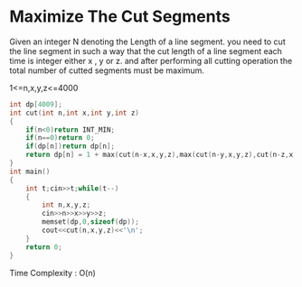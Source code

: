  # Maximize The Cut Segments
 
Given an integer N denoting the Length of a line segment. you need to cut the line segment in such a way that the cut length of a line 
segment each time is integer either x , y or z. and after performing all cutting operation the total number of cutted segments must be 
maximum.
    
1<=n,x,y,z<=4000
    
```cpp
int dp[4009];
int cut(int n,int x,int y,int z)
{
    if(n<0)return INT_MIN;
    if(n==0)return 0;
    if(dp[n])return dp[n];
    return dp[n] = 1 + max(cut(n-x,x,y,z),max(cut(n-y,x,y,z),cut(n-z,x,y,z)));
}
int main()
{
    int t;cin>>t;while(t--)
    {
        int n,x,y,z;
        cin>>n>>x>>y>>z;
        memset(dp,0,sizeof(dp));
        cout<<cut(n,x,y,z)<<'\n';
    }
    return 0;
}
```
Time Complexity : O(n)

